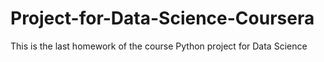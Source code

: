 # Project-for-Data-Science-Coursera
This is the last homework of the course Python project for Data Science
